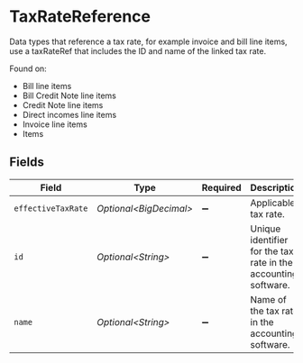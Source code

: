 # TaxRateReference

Data types that reference a tax rate, for example invoice and bill line items, use a taxRateRef that includes the ID and name of the linked tax rate.

Found on:

- Bill line items
- Bill Credit Note line items
- Credit Note line items
- Direct incomes line items
- Invoice line items
- Items


## Fields

| Field                                                          | Type                                                           | Required                                                       | Description                                                    |
| -------------------------------------------------------------- | -------------------------------------------------------------- | -------------------------------------------------------------- | -------------------------------------------------------------- |
| `effectiveTaxRate`                                             | *Optional\<BigDecimal>*                                        | :heavy_minus_sign:                                             | Applicable tax rate.                                           |
| `id`                                                           | *Optional\<String>*                                            | :heavy_minus_sign:                                             | Unique identifier for the tax rate in the accounting software. |
| `name`                                                         | *Optional\<String>*                                            | :heavy_minus_sign:                                             | Name of the tax rate in the accounting software.               |